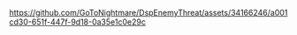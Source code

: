 https://github.com/GoToNightmare/DspEnemyThreat/assets/34166246/a001cd30-651f-447f-9d18-0a35e1c0e29c
